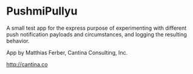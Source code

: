 # PushmiPullyu

A small test app for the express purpose of experimenting with different push
notification payloads and circumstances, and logging the resulting behavior.

App by Matthias Ferber, Cantina Consulting, Inc.

http://cantina.co
